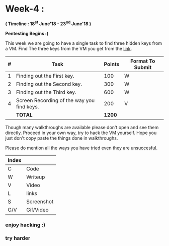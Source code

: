# Week-4 :

**( Timeline : 18<sup>st</sup> June'18 - 23<sup>nd</sup> June'18 )**
 
 **Pentesting Begins :)**
 
 This week we are going to have a single task to find three hidden keys from a VM. Find The three keys from the VM you get from the [link](https://www.vulnhub.com/entry/mr-robot-1,151/).

|#| Task		| Points	|	Format To Submit	|
|--| ------------- 	| -------------	|	-------------------		|
|1| Finding out the First key.|100 |	W	|
|2| Finding out the Second key.| 300  |	W	|
|3| Finding out the Third key. | 600  |	W |
|4|Screen Recording of the way you find keys. |200| V |
|| **TOTAL** 	| **1200**	|

Though many walkthroughs are available please don't open and see them directly. Proceed in your own way, try to hack the VM yourself.
Hope you just don't copy paste the things done in walkthroughs.

Please do mention all the ways you have tried even they are unsuccesful.


Index	|	|
--------|-------|
C	| Code	|
W | Writeup |
V | Video | 
L |links|
S	| Screenshot	|
G/V	| Gif/Video	|



### enjoy hacking :)
### try harder
